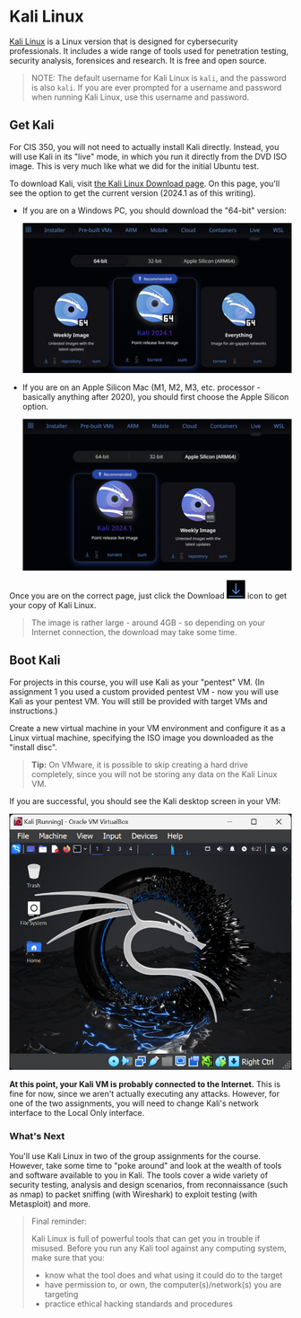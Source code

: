# Kali Linux

[Kali Linux](https://www.kali.org/) is a Linux version that is designed for cybersecurity professionals. It includes a wide range of tools used for penetration testing, security analysis, forensices and research. It is free and open source.

> NOTE: The default username for Kali Linux is `kali`, and the password is also `kali`. If you are ever prompted for a username and password when running Kali Linux, use this username and password.

## Get Kali

For CIS 350, you will not need to actually install Kali directly. Instead, you will use Kali in its "live" mode, in which you run it directly from the DVD ISO image. This is very much like what we did for the initial Ubuntu test. 

To download Kali, visit [the Kali Linux Download page](https://www.kali.org/get-kali/#kali-live). On this page, you'll see the option to get the current version (2024.1 as of this writing). 

* If you are on a Windows PC, you should download the "64-bit" version:

    ![Image showing the Kali download page, with "64-bit" selected](assets/kali_amd64.png)

* If you are on an Apple Silicon Mac (M1, M2, M3, etc. processor - basically anything after 2020), you should first choose the Apple Silicon option.

    ![Image showing the Kali download page, with "Apple Silicon" selected](assets/kali_arm64.png)

Once you are on the correct page, just click the Download ![Download icon](assets/kali_download.png) icon to get your copy of Kali Linux.

> The image is rather large - around 4GB - so depending on your Internet connection, the download may take some time.

## Boot Kali

For projects in this course, you will use Kali as your "pentest" VM. (In assignment 1 you used a custom provided pentest VM - now you will use Kali as your pentest VM. You will still be provided with target VMs and instructions.)

Create a new virtual machine in your VM environment and configure it as a Linux virtual machine, specifying the ISO image you downloaded as the "install disc". 

> **Tip:** On VMware, it is possible to skip creating a hard drive completely, since you will not be storing any data on the Kali Linux VM. 

If you are successful, you should see the Kali desktop screen in your VM:

![Image of Kali Linux booted desktop](assets/kali_booted.png)

**At this point, your Kali VM is probably connected to the Internet.** This is fine for now, since we aren't actually executing any attacks. However, for one of the two assignments, you will need to change Kali's network interface to the Local Only interface. 

### What's Next

You'll use Kali Linux in two of the group assignments for the course. However, take some time to "poke around" and look at the wealth of tools and software available to you in Kali. The tools cover a wide variety of security testing, analysis and design scenarios, from reconnaissance (such as nmap) to packet sniffing (with Wireshark) to exploit testing (with Metasploit) and more. 

> Final reminder:
>
> Kali Linux is full of powerful tools that can get you in trouble if misused. Before you run any Kali tool against any computing system, make sure that you:
>
> * know what the tool does and what using it could do to the target
> * have permission to, or own, the computer(s)/network(s) you are targeting
> * practice ethical hacking standards and procedures

